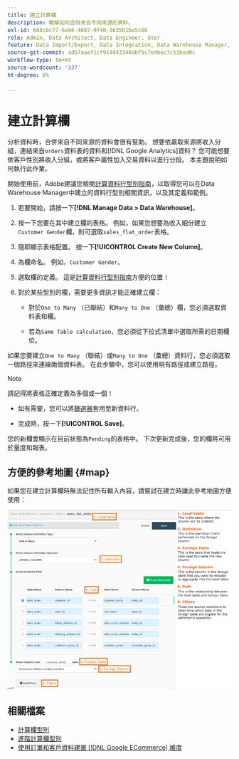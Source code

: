 ```yaml
---
title: 建立計算欄
description: 瞭解如何合併來自不同來源的資料。
exl-id: 668cbc77-6a96-4687-9f40-3635b1be5c66
role: Admin, Data Architect, Data Engineer, User
feature: Data Import/Export, Data Integration, Data Warehouse Manager, Commerce Tables
source-git-commit: adb7aaef1cf914d43348abf5c7e4bec7c51bed0c
workflow-type: tm+mt
source-wordcount: '337'
ht-degree: 0%

---
```


# 建立計算欄

分析資料時，合併來自不同來源的資料會很有幫助。 想要依贏取來源將收入分組，連結來自`orders`資料表的資料和[!DNL Google Analytics]資料？ 您可能想要依客戶性別將收入分組，或將客戶屬性加入交易資料以進行分段。 本主題說明如何執行此作業。

開始使用前，Adobe建議您檢閱[計算資料行型別指南](../../data-analyst/data-warehouse-mgr/calc-column-types.md)，以取得您可以在Data Warehouse Manager中建立的資料行型別相關資訊，以及其定義和範例。

1. 若要開始，請按一下&#x200B;**[!DNL Manage Data > Data Warehouse]**。

1. 按一下您要在其中建立欄的表格。 例如，如果您想要為收入細分建立`Customer Gender`欄，則可選取`sales_flat_order`表格。

1. 隨即顯示表格配置。 按一下&#x200B;**[!UICONTROL Create New Column]**。

1. 為欄命名。 例如，`Customer Gender`。

1. 選取欄的定義。 這是[計算資料行型別指南](../data-warehouse-mgr/calc-column-types.md)方便的位置！

1. 對於某些型別的欄，需要更多資訊才能正確建立欄：

   * 對於`One to Many` （已聯結）和`Many to One` （彙總）欄，您必須選取資料表和欄。

   * 若為`Same Table calculation`，您必須從下拉式清單中選取所需的日期欄位。

如果您要建立`One to Many` （聯結）或`Many to One` （彙總）資料行，您必須選取一個路徑來連線兩個資料表。 在此步驟中，您可以使用現有路徑或建立路徑。

>[!NOTE]
>
>請記得將表格正確定義為多個或一個！

* 如有需要，您可以將[篩選器](../../data-user/reports/ess-manage-data-filters.md)套用至新資料行。

* 完成時，按一下&#x200B;**[!UICONTROL Save]**。

您的新欄會顯示在目前狀態為`Pending`的表格中。 下次更新完成後，您的欄將可用於量度和報表。

## 方便的參考地圖 {#map}

如果您在建立計算欄時無法記住所有輸入內容，請嘗試在建立時讓此參考地圖方便使用：

![](../../assets/Calculated_Columns_Example.png)

## 相關檔案

* [計算欄型別](../data-warehouse-mgr/calc-column-types.md)
* [進階計算欄型別](../data-warehouse-mgr/adv-calc-columns.md)
* [使用訂單和客戶資料建置 [!DNL Google ECommerce] 維度](../data-warehouse-mgr/bldg-google-ecomm-dim.md)
